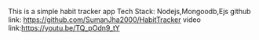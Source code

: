 This is a simple habit tracker app
Tech Stack: Nodejs,Mongoodb,Ejs
github link: https://github.com/SumanJha2000/HabitTracker
video link:https://youtu.be/TQ_pOdn9_tY
